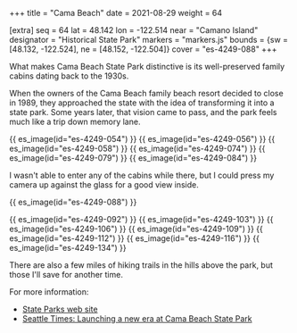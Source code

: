 +++
title = "Cama Beach"
date = 2021-08-29
weight = 64

[extra]
seq = 64
lat = 48.142
lon = -122.514
near = "Camano Island"
designator = "Historical State Park"
markers = "markers.js"
bounds = {sw = [48.132, -122.524], ne = [48.152, -122.504]}
cover = "es-4249-088"
+++

What makes Cama Beach State Park distinctive is its well-preserved family cabins dating back to the 1930s.

<!-- more -->

When the owners of the Cama Beach family beach resort decided to close in 1989, they approached the state with the idea of transforming it into a state park. Some years later, that vision came to pass, and the park feels much like a trip down memory lane.

{{ es_image(id="es-4249-054") }}
{{ es_image(id="es-4249-056") }}
{{ es_image(id="es-4249-058") }}
{{ es_image(id="es-4249-074") }}
{{ es_image(id="es-4249-079") }}
{{ es_image(id="es-4249-084") }}

I wasn't able to enter any of the cabins while there, but I could press my camera up against the glass for a good view inside.

{{ es_image(id="es-4249-088") }}

{{ es_image(id="es-4249-092") }}
{{ es_image(id="es-4249-103") }}
{{ es_image(id="es-4249-106") }}
{{ es_image(id="es-4249-109") }}
{{ es_image(id="es-4249-112") }}
{{ es_image(id="es-4249-116") }}
{{ es_image(id="es-4249-134") }}

There are also a few miles of hiking trails in the hills above the park, but those I'll save for another time.

For more information:

* [State Parks web site](https://parks.state.wa.us/404/LostLake)
* [Seattle Times: Launching a new era at Cama Beach State Park](https://www.seattletimes.com/outdoors/launching-a-new-era-at-cama-beach-state-park/)
